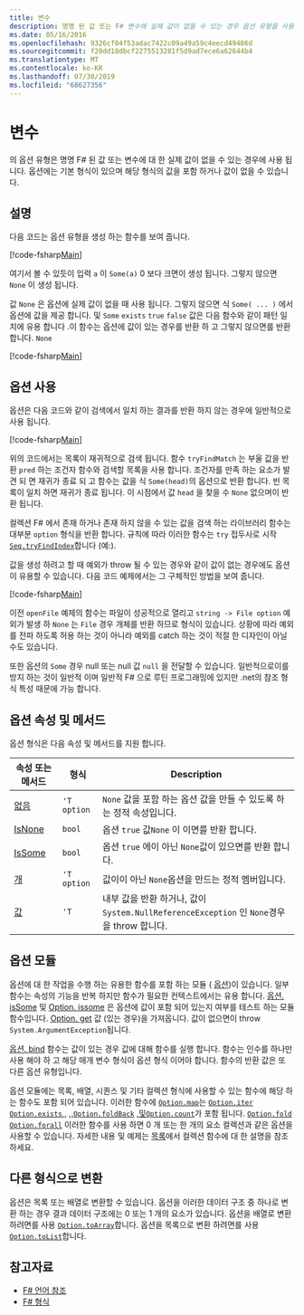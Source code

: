```yaml
---
title: 변수
description: 명명 된 값 또는 F# 변수에 실제 값이 없을 수 있는 경우 옵션 유형을 사용 하는 방법에 대해 알아봅니다.
ms.date: 05/16/2016
ms.openlocfilehash: 9326cf04f53adac7422c09a49a59c4eecd49486d
ms.sourcegitcommit: f20dd18dbcf2275513281f5d9ad7ece6a62644b4
ms.translationtype: MT
ms.contentlocale: ko-KR
ms.lasthandoff: 07/30/2019
ms.locfileid: "68627356"
---
```

# <a name="options"></a>변수

의 옵션 유형은 명명 F# 된 값 또는 변수에 대 한 실제 값이 없을 수 있는 경우에 사용 됩니다. 옵션에는 기본 형식이 있으며 해당 형식의 값을 포함 하거나 값이 없을 수 있습니다.

## <a name="remarks"></a>설명

다음 코드는 옵션 유형을 생성 하는 함수를 보여 줍니다.

[!code-fsharp[Main](~/samples/snippets/fsharp/lang-ref-1/snippet1404.fs)]

여기서 볼 수 있듯이 입력 `a` 이 `Some(a)` 0 보다 크면이 생성 됩니다.  그렇지 않으면 `None` 이 생성 됩니다.

값 `None` 은 옵션에 실제 값이 없을 때 사용 됩니다. 그렇지 않으면 식 `Some( ... )` 에서 옵션에 값을 제공 합니다. 및 `Some` `exists` `true` `false` 값은 다음 함수와 같이 패턴 일치에 유용 합니다 .이 함수는 옵션에 값이 있는 경우를 반환 하 고 그렇지 않으면를 반환 합니다. `None`

[!code-fsharp[Main](~/samples/snippets/fsharp/lang-ref-1/snippet1401.fs)]

## <a name="using-options"></a>옵션 사용

옵션은 다음 코드와 같이 검색에서 일치 하는 결과를 반환 하지 않는 경우에 일반적으로 사용 됩니다.

[!code-fsharp[Main](~/samples/snippets/fsharp/lang-ref-1/snippet1403.fs)]

위의 코드에서는 목록이 재귀적으로 검색 됩니다. 함수 `tryFindMatch` 는 부울 값을 반환 `pred` 하는 조건자 함수와 검색할 목록을 사용 합니다. 조건자를 만족 하는 요소가 발견 되 면 재귀가 종료 되 고 함수는 값을 식 `Some(head)`의 옵션으로 반환 합니다. 빈 목록이 일치 하면 재귀가 종료 됩니다. 이 시점에서 값 `head` 을 찾을 수 `None` 없으며이 반환 됩니다.

컬렉션 F# 에서 존재 하거나 존재 하지 않을 수 있는 값을 검색 하는 라이브러리 함수는 대부분 `option` 형식을 반환 합니다. 규칙에 따라 이러한 함수는 `try` 접두사로 시작 [`Seq.tryFindIndex`](https://msdn.microsoft.com/library/c357b221-edf6-4f68-bf40-82a3156d945a)합니다 (예:).

값을 생성 하려고 할 때 예외가 throw 될 수 있는 경우와 같이 값이 없는 경우에도 옵션이 유용할 수 있습니다. 다음 코드 예제에서는 그 구체적인 방법을 보여 줍니다.

[!code-fsharp[Main](~/samples/snippets/fsharp/lang-ref-1/snippet1402.fs)]

이전 `openFile` 예제의 함수는 파일이 성공적으로 열리고 `string -> File option` 예외가 발생 하 `None` 는 `File` 경우 개체를 반환 하므로 형식이 있습니다. 상황에 따라 예외를 전파 하도록 허용 하는 것이 아니라 예외를 catch 하는 것이 적절 한 디자인이 아닐 수도 있습니다.

또한 옵션의 `Some` 경우 null 또는 null 값 `null` 을 전달할 수 있습니다. 일반적으로이를 방지 하는 것이 일반적 이며 일반적 F# 으로 루틴 프로그래밍에 있지만 .net의 참조 형식 특성 때문에 가능 합니다.

## <a name="option-properties-and-methods"></a>옵션 속성 및 메서드

옵션 형식은 다음 속성 및 메서드를 지원 합니다.

|속성 또는 메서드|형식|Description|
|------------------|----|-----------|
|[없음](https://msdn.microsoft.com/library/83ef260a-aa33-4e6f-aee6-b9bf0a461476)|`'T option`|`None` 값을 포함 하는 옵션 값을 만들 수 있도록 하는 정적 속성입니다.|
|[IsNone](https://msdn.microsoft.com/library/f08532ca-1716-4f60-ae59-8ef6256df234)|`bool`|옵션 `true` 값`None` 이 이면를 반환 합니다.|
|[IsSome](https://msdn.microsoft.com/library/c5088d51-c5d7-425f-a77f-12c379bb356f)|`bool`|옵션 `true` 에이 아닌 `None`값이 있으면를 반환 합니다.|
|[개](https://msdn.microsoft.com/library/12f048d2-e293-4596-accb-de036ecd63fc)|`'T option`|값이이 아닌 `None`옵션을 만드는 정적 멤버입니다.|
|[값](https://msdn.microsoft.com/library/c79f68e8-11fd-45b1-a053-e8fc38b56df7)|`'T`|내부 값을 반환 하거나, 값이 `System.NullReferenceException` 인 `None`경우을 throw 합니다.|

## <a name="option-module"></a>옵션 모듈

옵션에 대 한 작업을 수행 하는 유용한 함수를 포함 하는 모듈 ( [옵션](https://msdn.microsoft.com/library/e615e4d3-bbbb-49ba-addc-6061ea2e2f4c))이 있습니다. 일부 함수는 속성의 기능을 반복 하지만 함수가 필요한 컨텍스트에서는 유용 합니다. [옵션. isSome](https://msdn.microsoft.com/library/41ad0857-5672-4326-84b5-c33dc43dcf79) 및 [Option. issome](https://msdn.microsoft.com/library/73db6a53-15e7-40a6-94f9-a0049e5f4819) 은 옵션에 값이 포함 되어 있는지 여부를 테스트 하는 모듈 함수입니다. [Option. get](https://msdn.microsoft.com/library/803e9fcb-6edd-4910-808c-25f08cbc55ea) 값 (있는 경우)을 가져옵니다. 값이 없으면이 throw `System.ArgumentException`됩니다.

[옵션. bind](https://msdn.microsoft.com/library/c3406192-24ac-49b5-bc3b-8f805187f1c0) 함수는 값이 있는 경우 값에 대해 함수를 실행 합니다. 함수는 인수를 하나만 사용 해야 하 고 해당 매개 변수 형식이 옵션 형식 이어야 합니다. 함수의 반환 값은 또 다른 옵션 유형입니다.

옵션 모듈에는 목록, 배열, 시퀀스 및 기타 컬렉션 형식에 사용할 수 있는 함수에 해당 하는 함수도 포함 되어 있습니다. 이러한 함수에 [`Option.map`](https://msdn.microsoft.com/library/91a20385-7e73-40c2-9adc-635e86d6a622)는 [`Option.iter`](https://msdn.microsoft.com/library/83389eef-3dff-4074-b4cc-f69581c25191) [`Option.exists`](https://msdn.microsoft.com/library/a606d2d4-fddc-4eab-ab37-c6138fb7ad99),, [,,`Option.foldBack`](https://msdn.microsoft.com/library/a882fbaf-c019-46f0-b4f5-b8c2b8b90ffb) [,및`Option.count`](https://msdn.microsoft.com/library/2dac83a9-684e-4d0f-b50e-ff722a8bb876)가 포함 됩니다. [`Option.fold`](https://msdn.microsoft.com/library/af896794-3d53-406c-9411-316cd5c33ad8) [`Option.forall`](https://msdn.microsoft.com/library/ba884586-5eae-49c5-9e36-05481c1c3428) 이러한 함수를 사용 하면 0 개 또는 한 개의 요소 컬렉션과 같은 옵션을 사용할 수 있습니다. 자세한 내용 및 예제는 [목록](lists.md)에서 컬렉션 함수에 대 한 설명을 참조 하세요.

## <a name="converting-to-other-types"></a>다른 형식으로 변환

옵션은 목록 또는 배열로 변환할 수 있습니다. 옵션을 이러한 데이터 구조 중 하나로 변환 하는 경우 결과 데이터 구조에는 0 또는 1 개의 요소가 있습니다. 옵션을 배열로 변환 하려면를 사용 [`Option.toArray`](https://msdn.microsoft.com/library/c8044873-ba17-4b52-8231-eb1a28318c64)합니다. 옵션을 목록으로 변환 하려면를 사용 [`Option.toList`](https://msdn.microsoft.com/library/5f1af295-9fa9-40ad-b4a1-3578d94d44e1)합니다.

## <a name="see-also"></a>참고자료

- [F# 언어 참조](index.md)
- [F# 형식](fsharp-types.md)
